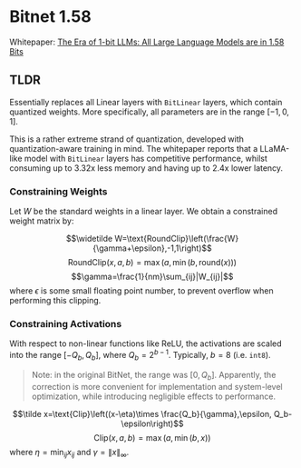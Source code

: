# Bitnet 1.58
Whitepaper: [The Era of 1-bit LLMs: All Large Language Models are in 1.58 Bits](https://arxiv.org/pdf/2402.17764.pdf)

## TLDR
Essentially replaces all Linear layers with `BitLinear` layers, which contain quantized weights. More specifically, all parameters are in the range $[-1,0,1]$.

This is a rather extreme strand of quantization, developed with quantization-aware training in mind. The whitepaper reports that a LLaMA-like model with `BitLinear` layers has competitive performance, whilst consuming up to 3.32x less memory and having up to 2.4x lower latency. 

### Constraining Weights
Let $W$ be the standard weights in a linear layer. We obtain a constrained weight matrix by:

$$\widetilde W=\text{RoundClip}\left(\frac{W}{\gamma+\epsilon},-1,1\right)$$
$$\text{RoundClip}(x,a,b)=\max(a,\min(b,\text{round}(x)))$$
$$\gamma=\frac{1}{nm}\sum_{ij}|W_{ij}|$$
where $\epsilon$ is some small floating point number, to prevent overflow when performing this clipping.

### Constraining Activations
With respect to non-linear functions like ReLU, the activations are scaled into the range $[-Q_b, Q_b]$, where $Q_b=2^{b-1}$. Typically, $b=8$ (i.e. `int8`).
> Note: in the original BitNet, the range was $[0, Q_b]$. Apparently, the correction is more convenient for implementation and system-level optimization, while introducing negligible effects to performance.

$$\tilde x=\text{Clip}\left((x-\eta)\times \frac{Q_b}{\gamma},\epsilon, Q_b-\epsilon\right)$$
$$\text{Clip}(x,a,b)=\max(a,\min(b,x))$$
where $\eta=\min_{ij}x_{ij}$ and $\gamma=\|x\|_\infty$.

